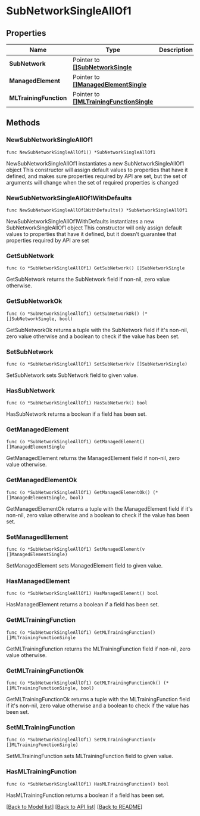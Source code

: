 # SubNetworkSingleAllOf1

## Properties

Name | Type | Description | Notes
------------ | ------------- | ------------- | -------------
**SubNetwork** | Pointer to [**[]SubNetworkSingle**](SubNetworkSingle.md) |  | [optional] 
**ManagedElement** | Pointer to [**[]ManagedElementSingle**](ManagedElementSingle.md) |  | [optional] 
**MLTrainingFunction** | Pointer to [**[]MLTrainingFunctionSingle**](MLTrainingFunctionSingle.md) |  | [optional] 

## Methods

### NewSubNetworkSingleAllOf1

`func NewSubNetworkSingleAllOf1() *SubNetworkSingleAllOf1`

NewSubNetworkSingleAllOf1 instantiates a new SubNetworkSingleAllOf1 object
This constructor will assign default values to properties that have it defined,
and makes sure properties required by API are set, but the set of arguments
will change when the set of required properties is changed

### NewSubNetworkSingleAllOf1WithDefaults

`func NewSubNetworkSingleAllOf1WithDefaults() *SubNetworkSingleAllOf1`

NewSubNetworkSingleAllOf1WithDefaults instantiates a new SubNetworkSingleAllOf1 object
This constructor will only assign default values to properties that have it defined,
but it doesn't guarantee that properties required by API are set

### GetSubNetwork

`func (o *SubNetworkSingleAllOf1) GetSubNetwork() []SubNetworkSingle`

GetSubNetwork returns the SubNetwork field if non-nil, zero value otherwise.

### GetSubNetworkOk

`func (o *SubNetworkSingleAllOf1) GetSubNetworkOk() (*[]SubNetworkSingle, bool)`

GetSubNetworkOk returns a tuple with the SubNetwork field if it's non-nil, zero value otherwise
and a boolean to check if the value has been set.

### SetSubNetwork

`func (o *SubNetworkSingleAllOf1) SetSubNetwork(v []SubNetworkSingle)`

SetSubNetwork sets SubNetwork field to given value.

### HasSubNetwork

`func (o *SubNetworkSingleAllOf1) HasSubNetwork() bool`

HasSubNetwork returns a boolean if a field has been set.

### GetManagedElement

`func (o *SubNetworkSingleAllOf1) GetManagedElement() []ManagedElementSingle`

GetManagedElement returns the ManagedElement field if non-nil, zero value otherwise.

### GetManagedElementOk

`func (o *SubNetworkSingleAllOf1) GetManagedElementOk() (*[]ManagedElementSingle, bool)`

GetManagedElementOk returns a tuple with the ManagedElement field if it's non-nil, zero value otherwise
and a boolean to check if the value has been set.

### SetManagedElement

`func (o *SubNetworkSingleAllOf1) SetManagedElement(v []ManagedElementSingle)`

SetManagedElement sets ManagedElement field to given value.

### HasManagedElement

`func (o *SubNetworkSingleAllOf1) HasManagedElement() bool`

HasManagedElement returns a boolean if a field has been set.

### GetMLTrainingFunction

`func (o *SubNetworkSingleAllOf1) GetMLTrainingFunction() []MLTrainingFunctionSingle`

GetMLTrainingFunction returns the MLTrainingFunction field if non-nil, zero value otherwise.

### GetMLTrainingFunctionOk

`func (o *SubNetworkSingleAllOf1) GetMLTrainingFunctionOk() (*[]MLTrainingFunctionSingle, bool)`

GetMLTrainingFunctionOk returns a tuple with the MLTrainingFunction field if it's non-nil, zero value otherwise
and a boolean to check if the value has been set.

### SetMLTrainingFunction

`func (o *SubNetworkSingleAllOf1) SetMLTrainingFunction(v []MLTrainingFunctionSingle)`

SetMLTrainingFunction sets MLTrainingFunction field to given value.

### HasMLTrainingFunction

`func (o *SubNetworkSingleAllOf1) HasMLTrainingFunction() bool`

HasMLTrainingFunction returns a boolean if a field has been set.


[[Back to Model list]](../README.md#documentation-for-models) [[Back to API list]](../README.md#documentation-for-api-endpoints) [[Back to README]](../README.md)


